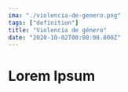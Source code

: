 ```yaml
---
ima: "./violencia-de-genero.png"
tags: ["definition"]
title: "Violencia de género"
date: "2020-10-02T00:00:00.000Z"
---
```

# Lorem Ipsum

